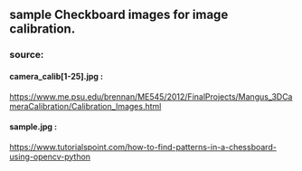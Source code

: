 
## sample Checkboard images for image calibration.
### source: 
#### camera_calib[1-25].jpg : 
https://www.me.psu.edu/brennan/ME545/2012/FinalProjects/Mangus_3DCameraCalibration/Calibration_Images.html
#### sample.jpg : 
https://www.tutorialspoint.com/how-to-find-patterns-in-a-chessboard-using-opencv-python
